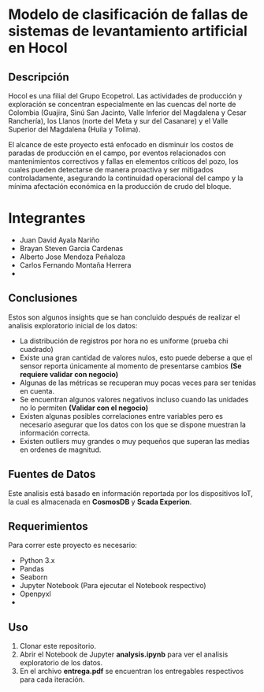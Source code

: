 # Modelo de clasificación de fallas de sistemas de levantamiento artificial en Hocol

## Descripción

Hocol es una filial del Grupo Ecopetrol. Las actividades de producción y exploración se concentran especialmente en las cuencas del norte de Colombia (Guajira, Sinú San Jacinto, Valle Inferior del Magdalena y Cesar Ranchería), los Llanos (norte del Meta y sur del Casanare) y el Valle Superior del Magdalena (Huila y Tolima). 

El alcance de este proyecto está enfocado en disminuir los costos de paradas de producción en el campo, por eventos relacionados con mantenimientos correctivos y fallas en elementos críticos del pozo, los cuales pueden detectarse de manera proactiva y ser mitigados controladamente, asegurando la continuidad operacional del campo y la mínima afectación económica en la producción de crudo del bloque.  

# Integrantes
* Juan David Ayala Nariño
* Brayan Steven Garcia Cardenas
* Alberto Jose Mendoza Peñaloza
* Carlos Fernando Montaña Herrera
* 
## Conclusiones

Estos son algunos insights que se han concluido después de realizar el analisis exploratorio inicial de los datos:

* La distribución de registros por hora no es uniforme (prueba chi cuadrado)
* Existe una gran cantidad de valores nulos, esto puede deberse a que el sensor reporta únicamente al momento de presentarse cambios **(Se requiere validar con negocio)**
* Algunas de las métricas se recuperan muy pocas veces para ser tenidas en cuenta.
* Se encuentran algunos valores negativos incluso cuando las unidades no lo permiten **(Validar con el negocio)**
* Existen algunas posibles correlaciones entre variables pero es necesario asegurar que los datos con los que se dispone muestran la información correcta.
* Existen outliers muy grandes o muy pequeños que superan las medias en ordenes de magnitud.

## Fuentes de Datos

Este analisis está basado en información reportada por los dispositivos IoT, la cual es almacenada en **CosmosDB** y **Scada Experion**. 

## Requerimientos

Para  correr este proyecto es necesario:
- Python 3.x
- Pandas
- Seaborn
- Jupyter Notebook (Para ejecutar el Notebook respectivo)
- Openpyxl
- 
## Uso

1. Clonar este repositorio.
2. Abrir el Notebook de Jupyter **analysis.ipynb** para ver el analisis exploratorio de los datos.
3. En el archivo **entrega.pdf** se encuentran los entregables respectivos para cada iteración.



